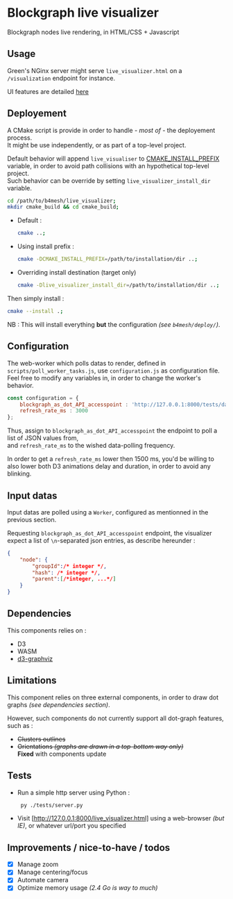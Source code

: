 # Blockgraph live visualizer

Blockgraph nodes live rendering, in HTML/CSS + Javascript

## Usage

Green's NGinx server might serve `live_visualizer.html` on a `/visualization` endpoint for instance.

UI features are detailed [here](./UI_README.md)

## Deployement

A CMake script is provide in order to handle - *most of* - the deployement process.  
It might be use independently, or as part of a top-level project.

Default behavior will append `live_visualiser` to [CMAKE_INSTALL_PREFIX](https://cmake.org/cmake/help/latest/variable/CMAKE_INSTALL_PREFIX.html#variable:CMAKE_INSTALL_PREFIX) variable, in order to avoid path collisions with an hypothetical top-level project.  
Such behavior can be override by setting `live_visualizer_install_dir` variable.

```bash
cd /path/to/b4mesh/live_visualizer;
mkdir cmake_build && cd cmake_build;
```

- Default :

    ```bash
    cmake ..;
    ```
- Using install prefix :

    ```bash
    cmake -DCMAKE_INSTALL_PREFIX=/path/to/installation/dir ..;
    ```
- Overriding install destination (target only)

    ```bash
    cmake -Dlive_visualizer_install_dir=/path/to/installation/dir ..;
    ```

Then simply install :

```bash
cmake --install .;
```

NB : This will install everything **but** the configuration *(see `b4mesh/deploy/`)*.

## Configuration

The web-worker which polls datas to render, defined in `scripts/poll_worker_tasks.js`, use `configuration.js` as configuration file.  
Feel free to modify any variables in, in order to change the worker's behavior.

```js
const configuration = {
    blockgraph_as_dot_API_accesspoint : 'http://127.0.0.1:8000/tests/datas/blockgraph.dot.json',
    refresh_rate_ms : 3000
};
```

Thus, assign to `blockgraph_as_dot_API_accesspoint` the endpoint to poll a list of JSON values from,  
and `refresh_rate_ms` to the wished data-polling frequency.

In order to get a `refresh_rate_ms` lower then 1500 ms, you'd be willing to also lower both D3 animations delay and duration, in order to avoid any blinking.

## Input datas

Input datas are polled using a `Worker`, configured as mentionned in the previous section.  

Requesting `blockgraph_as_dot_API_accesspoint` endpoint, the visualizer expect a list of `\n`-separated json entries, as describe hereunder :

```json
{
    "node": {
        "groupId":/* integer */,
        "hash": /* integer */,
        "parent":[/*integer, ...*/]
    }
}
```

## Dependencies

This components relies on :

- D3
- WASM
- [d3-graphviz](https://github.com/magjac/d3-graphviz)

## Limitations

This component relies on three external components, in order to draw dot graphs *(see dependencies section)*.

However, such components do not currently support all dot-graph features, such as :

- ~~Clusters outlines~~
- ~~Orientations *(graphs are drawn in a top-bottom way only)*~~  
    **Fixed** with components update

## Tests

- Run a simple http server using Python :
  ```bash
   py ./tests/server.py
  ```

- Visit [http://127.0.0.1:8000/live_visualizer.html] using a web-browser *(but IE)*, or whatever url/port you specified

## Improvements / nice-to-have / todos

- [X] Manage zoom
- [X] Manage centering/focus
- [X] Automate camera
- [X] Optimize memory usage *(2.4 Go is way to much)*

